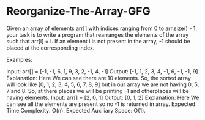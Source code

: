 # Reorganize-The-Array-GFG
Given an array of elements arr[] with indices ranging from 0 to arr.size() - 1, your task is to write a program that rearranges the elements of the array such that arr[i] = i. If an element i is not present in the array, -1 should be placed at the corresponding index.

Examples:

Input: arr[] = [-1, -1, 6, 1, 9, 3, 2, -1, 4, -1]
Output: [-1, 1, 2, 3, 4, -1, 6, -1, -1, 9]
Explanation: Here We can see there are 10 elements. So, the sorted array will look like [0, 1, 2, 3, 4, 5, 6, 7, 8, 9] but in our array we are not having 0, 5, 7 and 8. So, at there places we will be printing -1 and otherplaces will be having elements.
Input: arr[] = [2, 0, 1]
Output: [0, 1, 2]
Explanation: Here We can see all the elements are present so no -1 is returned in array.
Expected Time Complexity: O(n).
Expected Auxiliary Space: O(1).
